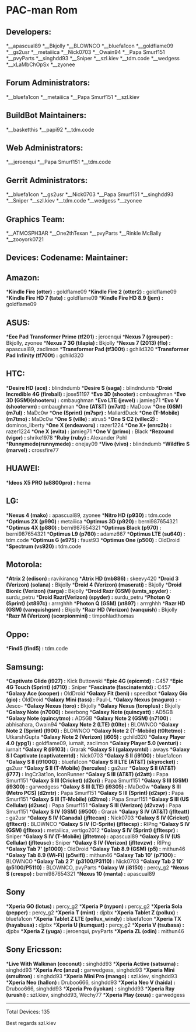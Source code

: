 PAC-man Rom
===========


Developers:
----------------
*__apascual89
*__Bkjolly
*__BLOWNCO
*__bluefa1con
*__goldflame09
*__gs2usr
*__metaiiica
*__Nick0703
*__Owain94
*__Papa Smurf151
*__pvyParts
*__singhdd93
*__Sniper
*__szl.kiev
*__tdm.code
*__wedgess
*__xLaMbChOpSx
*__zyonee

Forum Administrators:
-----------------------------
*__bluefa1con
*__metaiiica
*__Papa Smurf151
*__szl.kiev


BuildBot Maintainers:
----------------------------
*__basketthis
*__papi92
*__tdm.code

Web Administrators:
---------------------------
*__jeroenqui
*__Papa Smurf151
*__tdm.code

Gerrit Administrators:
------------------------------
*__bluefa1con
*__gs2usr
*__Nick0703
*__Papa Smurf151
*__singhdd93
*__Sniper
*__szl.kiev
*__tdm.code
*__wedgess
*__zyonee

Graphics Team:
---------------------
*__ATMOSPH3AR
*__One2thTexan
*__pvyParts
*__Rinkle McBally
*__zooyork0721


Devices:		  Codename:       Maintainer:
---------------------------------------------------------------------

Amazon:
---------------------------------------------------------------------
*__Kindle Fire (otter) :__ goldflame09
*__Kindle Fire 2 (otter2) :__ goldflame09
*__Kindle Fire HD 7 (tate) :__ goldflame09
*__Kindle Fire HD 8.9 (jem) :__ goldflame09



ASUS:
---------------------------------------------------------------------
*__Eee Pad Transformer Prime (tf201) :__ jeroenqui
*__Nexus 7 (grouper) :__ Bkjolly, zyonee
*__Nexus 7 3G (tilapia) :__ Bkjolly
*__Nexus 7 (2013) (flo) :__ apascual89, zaclimon
*__Transformer Pad (tf300t) :__ gchild320
*__Transformer Pad Infinity (tf700t) :__ gchild320



HTC:
---------------------------------------------------------------------
*__Desire HD (ace) :__ blindndumb
*__Desire S (saga) :__ blindndumb
*__Droid Incredible 4G (fireball) :__ jose51197
*__Evo 3D (shooter) :__ cmbaughman
*__Evo 3D (GSM)(shooteru) :__ cmbaughman
*__Evo LTE (jewel) :__ jamieg71
*__Evo V (shootervm) :__ cmbaughman
*__One (AT&T) (m7att) :__ MaDcow
*__One (GSM)(m7ul) :__ MaDc0w
*__One (Sprint) (m7spr) :__ MallardDuck
*__One (T-Mobile) (m7tmo) :__ MaDc0w
*__One S (ville) :__ atrus5
*__One S C2 (villec2) :__ dominos_liberty
*__One X (endeavoru) :__ razer1224
*__One X+ (enrc2b) :__ razer1224
*__One X (evita) :__ jamieg71
*__One V (primo) :__ Black
*__Rezound (vigor) :__ shrike1978
*__Ruby (ruby) :__ Alexander Pohl
*__Runnymede(runnymede) :__ onejay09
*__Vivo (vivo) :__ blindndumb
*__Wildfire S (marvel) :__ crossfire77

HUAWEI:
---------------------------------------------------------------------
*__Ideos X5 PRO (u8800pro) :__ herna

 LG:
---------------------------------------------------------------------
*__Nexus 4 (mako) :__ apascual89, zyonee
*__Nitro HD (p930) :__ tdm.code
*__Optimus 2X (p990) :__ metaiiica
*__Optimus 3D (p920) :__ berni987654321
*__Optimus 4X (p880) :__ berni987654321
*__Optimus Black (p970) :__ berni987654321
*__Optimus L9 (p760) :__ adamz667
*__Optimus LTE (su640) :__ tdm.code
*__Optimus G (e975) :__ faust93
*__Optimus One (p500) :__ OldDroid
*__Spectrum (vs920) :__ tdm.code



Motorola:
---------------------------------------------------------------------
*__Atrix 2 (edison) :__ ravikirancg
*__Atrix HD (mb886) :__ skeevy420
*__Droid 3 (Verizon) (solana) :__ Bkjolly
*__Droid 4 (Verizon) (maserati) :__ Bkjolly
*__Droid Bionic (Verizon) (targa) :__ Bkjolly
*__Droid Razr (GSM) (umts_spyder) :__ surdu_petru
*__Droid Razr(Verizon) (spyder) :__ surdu_petru
*__Photon Q (Sprint) (xt897c) :__ arrrghhh
*__Photon Q (GSM) (xt897) :__ arrrghhh
*__Razr HD (GSM) (vanquishgsm) :__ Bkjolly
*__Razr HD (Verizon) (vanquish) :__ Bkjolly
*__Razr M (Verizon) (scorpionmini) :__ timpohladthomas



Oppo:
---------------------------------------------------------------------
*__Find5 (find5) :__ tdm.code



Samsung:
---------------------------------------------------------------------
*__Captivate Glide (i927) :__ Kick Buttowski
*__Epic 4G (epicmtd) :__ C457
*__Epic 4G Touch (Sprint) (d710) :__ Sniper
*__Fascinate (fascinatemtd) :__ C457
*__Galaxy Ace (cooper) :__ OldDroid
*__Galaxy Fit (beni) :__ speedbot
*__Galaxy Gio (gio) :__ OldDroid
*__Galaxy Mini (tass) :__ Paul-L
*__Galaxy Nexus (maguro) :__ -Jesco-
*__Galaxy Nexus (toro) :__ Bkjolly
*__Galaxy Nexus (toroplus) :__ Bkjolly
*__Galaxy Note (n7000) :__ beerbong
*__Galaxy Note (quincyatt) :__ AD5GB
*__Galaxy Note (quincytmo) :__ AD5GB
*__Galaxy Note 2 (GSM) (n7100) :__ abhisahara, Owain94
*__Galaxy Note 2 (LTE) (t0lte) :__ BLOWNCO
*__Galaxy Note 2 (Sprint) (l900) :__ BLOWNCO
*__Galaxy Note 2 (T-Mobile) (t0ltetmo) :__ UtkarshGupta
*__Galaxy Note 2 (Verizon) (i605) :__ gchild320
*__Galaxy Player 4.0 (ypg1) :__ goldflame09, iurnait, zaclimon
*__Galaxy Player 5.0 (venturi) :__ iurnait
*__Galaxy R (i9103) :__ Grarak
*__Galaxy S I (galaxysmtd) :__ aways
*__Galaxy S I Captivate (captivatemtd) :__ Nick0703
*__Galaxy S II (i9100) :__ bluefa1con
*__Galaxy S II (i9100G) :__ bluefa1con
*__Galaxy S II LTE (AT&T) (skyrocket) :__ gs2usr
*__Galaxy S II (T-Mobile) (hercules) :__ ga2usr
*__Galaxy S II (AT&T) (i777) :__ IngCr3at1on, IconRunner
*__Galaxy S III (AT&T) (d2att) :__ Papa Smurf151
*__Galaxy S III (Cricket) (d2cri) :__ Papa Smurf151
*__Galaxy S III (GSM) (i9300) :__ garwedgess
*__Galaxy S III (LTE) (i9305) :__ MaDc0w
*__Galaxy S III (Metro PCS) (d2mtr) :__ Papa Smurf151
*__Galaxy S III (Sprint) (d2spr) :__ Papa Smurf151
*__Galaxy S III (T-Mobile) (d2tmo) :__ Papa Smurf151
*__Galaxy S III (US Cellular) (d2usc) :__ Papa Smurf151
*__Galaxy S III (Verizon) (d2vzw) :__ Papa Smurf151
*__Galaxy S IV (GSM) (i9500) :__ Grarak
*__Galaxy S IV (AT&T) (jflteatt) :__ ga2usr
*__Galaxy S IV (Canada) (jfltecan) :__ Nick0703
*__Galaxy S IV (Cricket) (jfltecri) :__ BLOWNCO
*__Galaxy S IV (C-Sprite) (jfltecsp) :__ RIPng
*__Galaxy S IV (GSM) (jfltexx) :__ metaiiica, vertigo2012
*__Galaxy S IV (Sprint) (jfltespr) :__ Sniper
*__Galaxy S IV (T-Mobile) (jfltetmo) :__ apascual89
*__Galaxy S IV (US Cellular) (jflteusc) :__ Sniper
*__Galaxy S IV (Verizon) (jfltevzw) :__ RIPng
*__Galaxy Tab 7' (p1000) :__ OldDroid
*__Galaxy Tab 8.9 (GSM) (p5) :__ mithun46
*__Galaxy Tab 8.9 (Wi-Fi) (p5wifi) :__ mithun46
*__Galaxy Tab 10' (p7100) :__ BLOWNCO
*__Galaxy Tab 2 7' (p3100/P3110) :__ Nick0703
*__Galaxy Tab 2 10' (p5100/P5110) :__ BLOWNCO, pvyParts
*__Galaxy W (i8150) :__ percy_g2
*__Nexus S (crespo) :__ berni987654321
*__Nexus 10 (manta) :__ apascual89



Sony
---------------------------------------------------------------------
*__Xperia GO (lotus) :__ percy_g2
*__Xperia P (nypon) :__ percy_g2
*__Xperia Sola (pepper) :__ percy_g2
*__Xperia T (mint) :__ djpbx
*__Xperia Tablet Z (pollux) :__ bluefa1con
*__Xperia Tablet Z LTE (pollux_windy) :__ bluefa1con
*__Xperia TX (hayabusa) :__ djpbx
*__Xperia U (kumquat) :__ percy_g2
*__Xperia V (tsubasa) :__ djpbx
*__Xperia Z (yuga) :__ jeroenqui, pvyParts
*__Xperia ZL (odin) :__ mithun46



Sony Ericsson:
---------------------------------------------------------------------
*__Live With Walkman (coconut) :__ singhdd93
*__Xperia Active (satsuma) :__ singhdd93
*__Xperia Arc (anzu) :__ garwedgess, singhdd93
*__Xperia Mini (smultron) :__ singhdd93
*__Xperia Mini Pro (mango) :__ szl.kiev, singhdd93
*__Xperia Neo (hallon) :__ Druboo666, singhdd93
*__Xperia Neo V (haida) :__ Druboo666, singhdd93
*__Xperia Pro (iyokan) :__ singhdd93
*__Xperia Ray (urushi) :__ szl.kiev, singhdd93, Wechy77
*__Xperia Play (zeus) :__ garwedgess


---------------------------------------------------------------------
Total Devices: 135

Best regards
     szl.kiev
